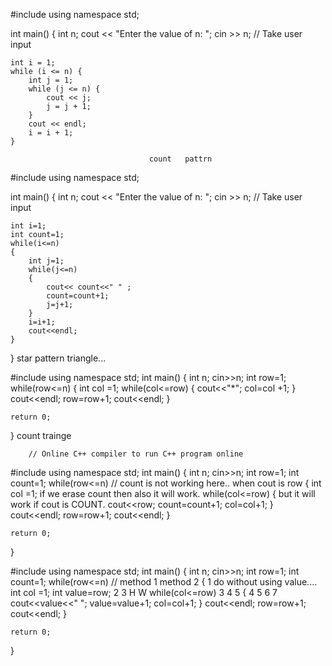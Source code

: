 
#include <iostream>
using namespace std;

int main() {
    int n;
    cout << "Enter the value of n: ";
    cin >> n;  // Take user input

    int i = 1;
    while (i <= n) {
        int j = 1;
        while (j <= n) {
            cout << j;
            j = j + 1;
        }
        cout << endl;
        i = i + 1;
    }

                                   count   pattrn
                                   
#include <iostream>
using namespace std;

int main() {
    int n;
    cout << "Enter the value of n: ";
    cin >> n;  // Take user input

    int i=1;
    int count=1;
    while(i<=n)
    {
        int j=1;
        while(j<=n)
        {
            cout<< count<<" " ;
            count=count+1;
            j=j+1;
        }
        i=i+1;
        cout<<endl;
    }
} 
                         star pattern triangle...

#include <iostream>
using namespace std;
int main() {
    int n;
    cin>>n;
    int row=1;
    while(row<=n)
    {
     int col =1;
     while(col<=row)
     {
        cout<<"*";
        col=col +1;
    }
      cout<<endl;
   row=row+1;
   cout<<endl;
}

    return 0;
}
                              count trainge


        // Online C++ compiler to run C++ program online
#include <iostream>
using namespace std;
int main() {
    int n;
    cin>>n;
    int row=1;
    int count=1;
    while(row<=n)                               // count is not working here.. when cout is row
    {
     int col =1;                                      if we erase count then also it will work.
     while(col<=row)
     {                                                  but it will work if cout is COUNT.
        cout<<row;
        count=count+1;
        col=col+1;
    }
      cout<<endl;
   row=row+1;
   cout<<endl;
}

    return 0;
}



 #include <iostream>
using namespace std;
int main() {
    int n;
    cin>>n;
    int row=1;
    int count=1;
    while(row<=n)                                        //  method 1             method 2 
    {                                                       1                     do without using value....
     int col =1; int value=row;                             2 3                       H W
     while(col<=row)                                        3 4 5
     {                                                      4 5 6 7
        cout<<value<<" ";
       value=value+1;
        col=col+1;
    }
      cout<<endl;
   row=row+1;
   cout<<endl;
}

    return 0;
}




